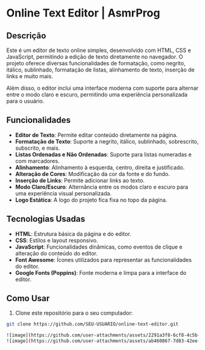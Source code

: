 # Online Text Editor | AsmrProg

## Descrição

Este é um editor de texto online simples, desenvolvido com HTML, CSS e JavaScript, permitindo a edição de texto diretamente no navegador. O projeto oferece diversas funcionalidades de formatação, como negrito, itálico, sublinhado, formatação de listas, alinhamento de texto, inserção de links e muito mais.

Além disso, o editor inclui uma interface moderna com suporte para alternar entre o modo claro e escuro, permitindo uma experiência personalizada para o usuário.

## Funcionalidades

- **Editor de Texto**: Permite editar conteúdo diretamente na página.
- **Formatação de Texto**: Suporte a negrito, itálico, sublinhado, sobrescrito, subscrito, e mais.
- **Listas Ordenadas e Não Ordenadas**: Suporte para listas numeradas e com marcadores.
- **Alinhamento**: Alinhamento à esquerda, centro, direita e justificado.
- **Alteração de Cores**: Modificação da cor da fonte e do fundo.
- **Inserção de Links**: Permite adicionar links ao texto.
- **Modo Claro/Escuro**: Alternância entre os modos claro e escuro para uma experiência visual personalizada.
- **Logo Estática**: A logo do projeto fica fixa no topo da página.

## Tecnologias Usadas

- **HTML**: Estrutura básica da página e do editor.
- **CSS**: Estilos e layout responsivo.
- **JavaScript**: Funcionalidades dinâmicas, como eventos de clique e alteração do conteúdo do editor.
- **Font Awesome**: Ícones utilizados para representar as funcionalidades do editor.
- **Google Fonts (Poppins)**: Fonte moderna e limpa para a interface do editor.

## Como Usar

1. Clone este repositório para o seu computador:

```bash
git clone https://github.com/SEU-USUARIO/online-text-editor.git

![image](https://github.com/user-attachments/assets/2291a3f8-6cf8-4c5b-8398-fe78af9b492a)
![image](https://github.com/user-attachments/assets/ab460867-7d83-42ee-bfa9-1e3bedecc750)

